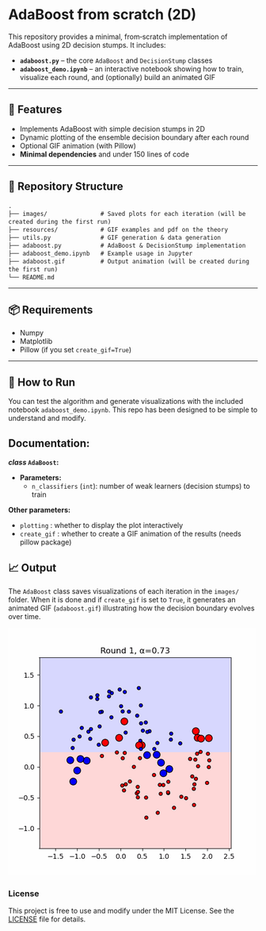 # AdaBoost from scratch (2D)

This repository provides a minimal, from‑scratch implementation of AdaBoost using 2D decision stumps. It includes:

- **`adaboost.py`** – the core `AdaBoost` and `DecisionStump` classes  
- **`adaboost_demo.ipynb`** – an interactive notebook showing how to train, visualize each round, and (optionally) build an animated GIF  

---

## 🚀 Features

- Implements AdaBoost with simple decision stumps in 2D  
- Dynamic plotting of the ensemble decision boundary after each round  
- Optional GIF animation (with Pillow)  
- **Minimal dependencies** and under 150 lines of code

---

## 📁 Repository Structure

```text
.
├── images/               # Saved plots for each iteration (will be created during the first run)
├── resources/            # GIF examples and pdf on the theory
├── utils.py              # GIF generation & data generation
├── adaboost.py           # AdaBoost & DecisionStump implementation
├── adaboost_demo.ipynb   # Example usage in Jupyter
├── adaboost.gif          # Output animation (will be created during the first run)
└── README.md

```

---

## 📦 Requirements

- Numpy
- Matplotlib
- Pillow  (if you set `create_gif=True`)

---

## 🧪 How to Run

You can test the algorithm and generate visualizations with the included notebook `adaboost_demo.ipynb`. This repo has been designed to be simple to understand and modify.


## Documentation:

**_class_ `AdaBoost`:**
- **Parameters:**
    - `n_classifiers` (`int`): number of weak learners (decision stumps) to train

**Other parameters:**
- `plotting` : whether to display the plot interactively
- `create_gif` : whether to create a GIF animation of the results (needs pillow package)


## 📈 Output

The `AdaBoost` class saves visualizations of each iteration in the `images/` folder. When it is done and if `create_gif` is set to `True`, it generates an animated GIF (`adaboost.gif`) illustrating how the decision boundary evolves over time.

![AdaBoost animation](https://github.com/paulbouuu/AdaBoost-from-scratch/raw/main/resources/adaboost_example.gif)

### License
This project is free to use and modify under the MIT License. See the [LICENSE](LICENSE) file for details.